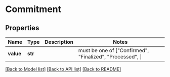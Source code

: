 # Commitment


## Properties
Name | Type | Description | Notes
------------ | ------------- | ------------- | -------------
**value** | **str** |  |  must be one of ["Confirmed", "Finalized", "Processed", ]

[[Back to Model list]](../README.md#documentation-for-models) [[Back to API list]](../README.md#documentation-for-api-endpoints) [[Back to README]](../README.md)


